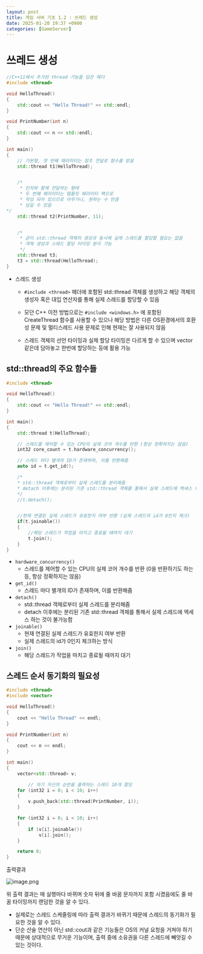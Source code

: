 ```yaml
---
layout: post
title: 게임 서버 기초 1.2 : 쓰레드 생성
date: 2025-01-20 19:37 +0900
categories: [GameServer]
---
```


# 쓰레드 생성

```cpp
//C++11에서 추가된 thread 기능을 담은 헤더
#include <thread>

void HelloThread()
{
    std::cout << "Hello Thread!" << std::endl;
}

void PrintNumber(int n)
{
    std::cout << n << std::endl;
}

int main()
{
    // 기본형, 첫 번째 패러미터는 참조 전달로 함수를 받음
    std::thread t1(HelloThread);


    /*
     * 인자와 함께 전달하는 형태
     * 두 번째 패러미터는 템플릿 패러미터 팩으로
     * 작성 되어 있으므로 아무거나, 원하는 수 만큼
     * 넘길 수 있음
*/ 
    std::thread t2(PrintNumber, 11);


    /*
     * 굳이 std::thread 객체의 생성과 동시에 실제 스레드를 할당할 필요는 없음
     * 객체 생성과 스레드 할당 타이밍 분리 가능
     */
    std::thread t3;
    t3 = std::thread(HelloThread);
}
```

- 스레드 생성

  - `#include <thread>` 헤더에 포함된 std::thread 객체를 생성하고 해당 객체의 생성자 혹은 대입 연산자를 통해 실제 스레드를 할당할 수 있음

  - 모던 C++ 이전 방법으로는 `#include <windows.h>` 에 포함된 CreateThread 함수를 사용할 수 있으나 해당 방법은 다른 OS환경에서의 호환성 문제 및 멀티스레드 사용 문제로 인해 현재는 잘 사용되지 않음

     

  - 스레드 객체의 선언 타이밍과 실제 할당 타이밍은 다르게 할 수 있으며 vector같은데 담아놓고 한번에 할당하는 등에 활용 가능



## std::thread의 주요 함수들

```cpp
#include <thread>

void HelloThread()
{
    std::cout << "Hello Thread!" << std::endl;
}

int main()
{
    std::thread t(HelloThread);

    // 스레드를 제어할 수 있는 CPU의 실제 코어 개수를 반환 (항상 정확하지는 않음)
    int32 core_count = t.hardware_concurrency();

    // 스레드 마다 별개의 ID가 존재하며, 이를 반환해줌
    auto id = t.get_id();

    /*
    * std::thread 객체로부터 실제 스레드를 분리해줌
    * detach 이후에는 분리된 기존 std::thread 객체를 통해서 실제 스레드에 엑세스 하는 것이 불가능함
    */
    //t.detach();


    //현재 연결된 실제 스레드가 유효한지 여부 반환 (실제 스레드의 id가 0인지 체크)
    if(t.joinable())
    {
        //해당 스레드가 작업을 마치고 종료될 떄까지 대기
        t.join();
    }
}
```

- `hardware_concurrency()`
  - 스레드를 제어할 수 있는 CPU의 실제 코어 개수를 반환 (0을 반환하기도 하는 등, 항상 정확하지는 않음)
- `get_id()`
  - 스레드 마다 별개의 ID가 존재하며, 이를 반환해줌
- `detach()`
  - std::thread 객체로부터 실제 스레드를 분리해줌
  - detach 이후에는 분리된 기존 std::thread 객체를 통해서 실제 스레드에 엑세스 하는 것이 불가능함
- `joinable()`
  - 현재 연결된 실제 스레드가 유효한지 여부 반환
  - 실제 스레드의 id가 0인지 체크하는 방식
- `join()`
  - 해당 스레드가 작업을 마치고 종료될 때까지 대기

 

## 스레드 순서 동기화의 필요성

```cpp
#include <thread>
#include <vector>

void HelloThread()
{
	cout << "Hello Thread" << endl;
}

void PrintNumber(int n)
{
	cout << n << endl;
}

int main()
{
	vector<std::thread> v;

        // 자기 자신의 순번을 출력하는 스레드 10개 할당
	for (int32 i = 0; i < 10; i++)
	{
		v.push_back(std::thread(PrintNumber, i));
	}

	for (int32 i = 0; i < 10; i++)
	{
		if (v[i].joinable())
			v[i].join();
	}

	return 0;
}
```

출력결과

![image.png](https://cdn.inflearn.com/public/files/posts/4464b262-d1ca-426e-8ece-e166e4938454/8972d4bf-b959-470e-8f08-0da230f04453.png)

위 출력 결과는 매 실행마다 바뀌며 숫자 뒤에 줄 바꿈 문자까지 포함 시켰음에도 줄 바꿈 타이밍까지 랜덤한 것을 알 수 있다.

 

- 실제로는 스레드 스케줄링에 따라 출력 결과가 바뀌기 때문에 스레드의 동기화가 필요한 것을 알 수 있다.
- 단순 산술 연산이 아닌 std::cout과 같은 기능들은 OS의 커널 요청을 거쳐야 하기 때문에 상대적으로 무거운 기능이며, 출력 중에 소유권을 다른 스레드에 빼앗길 수 있는 것이다.
